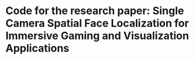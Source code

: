 # Code for the research paper: Single Camera Spatial Face Localization for Immersive Gaming and Visualization Applications

